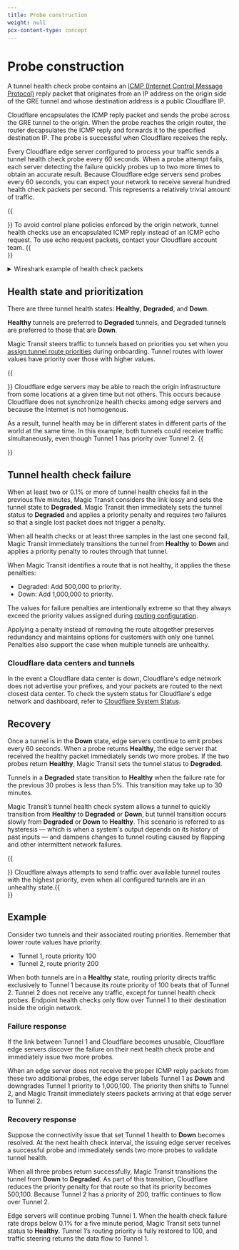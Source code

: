 ```yaml
---
title: Probe construction
weight: null
pcx-content-type: concept
---
```


# Probe construction

A tunnel health check probe contains an [ICMP (Internet Control Message Protocol)](https://www.cloudflare.com/learning/ddos/glossary/internet-control-message-protocol-icmp) reply packet that originates from an IP address on the origin side of the GRE tunnel and whose destination address is a public Cloudflare IP.

Cloudflare encapsulates the ICMP reply packet and sends the probe across the GRE tunnel to the origin. When the probe reaches the origin router, the router decapsulates the ICMP reply and forwards it to the specified destination IP. The probe is successful when Cloudflare receives the reply.

Every Cloudflare edge server configured to process your traffic sends a tunnel health check probe every 60 seconds. When a probe attempt fails, each server detecting the failure quickly probes up to two more times to obtain an accurate result. Because Cloudflare edge servers send probes every 60 seconds, you can expect your network to receive several hundred health check packets per second. This represents a relatively trivial amount of traffic.

{{<Aside type="note" header="Note">}}
To avoid control plane policies enforced by the origin network, tunnel health checks use an encapsulated ICMP reply instead of an ICMP echo request. To use echo request packets, contact your Cloudflare account team.
{{</Aside>}}

<details>
<summary>
    Wireshark example of health check packets
</summary>
  <div class="special-class" markdown="1">

![Magic Transit Tunnel health check packets](../static/tunnel-health-check-packets.png)

</div>
</details>

## Health state and prioritization

There are three tunnel health states: **Healthy**, **Degraded**, and **Down**.

**Healthy** tunnels are preferred to **Degraded** tunnels, and Degraded tunnels are preferred to those that are **Down**.

Magic Transit steers traffic to tunnels based on priorities you set when you [assign tunnel route priorities](/get-started/configure-tunnels/assign-tunnel-route-priorities) during onboarding. Tunnel routes with lower values have priority over those with higher values.

{{<Aside type="note" header="Note">}}
Cloudflare edge servers may be able to reach the origin infrastructure from some locations at a given time but not others. This occurs because Cloudflare does not synchronize health checks among edge servers and because the Internet is not homogenous.

As a result, tunnel health may be in different states in different parts of the world at the same time. In this example, both tunnels could receive traffic simultaneously, even though Tunnel 1 has priority over Tunnel 2.
{{</Aside>}}

## Tunnel health check failure

When at least two or 0.1% or more of tunnel health checks fail in the previous five minutes, Magic Transit considers the link lossy and sets the tunnel state to **Degraded**. Magic Transit then immediately sets the tunnel status to **Degraded** and applies a priority penalty and requires two failures so that a single lost packet does not trigger a penalty.

When all health checks or at least three samples in the last one second fail, Magic Transit immediately transitions the tunnel from **Healthy** to **Down** and applies a priority penalty to routes through that tunnel.

When Magic Transit identifies a route that is not healthy, it applies the these penalties:

- Degraded: Add 500,000 to priority.
- Down: Add 1,000,000 to priority.

The values for failure penalties are intentionally extreme so that they always exceed the priority values assigned during [routing configuration](/get-started/configure-tunnels/assign-tunnel-route-priorities).

Applying a penalty instead of removing the route altogether preserves redundancy and maintains options for customers with only one tunnel. Penalties also support the case when multiple tunnels are unhealthy.

### Cloudflare data centers and tunnels

In the event a Cloudflare data center is down, Cloudflare's edge network does not advertise your prefixes, and your packets are routed to the next closest data center. To check the system status for Cloudflare's edge network and dashboard, refer to [Cloudflare System Status](https://www.cloudflarestatus.com/).

## Recovery

Once a tunnel is in the **Down** state, edge servers continue to emit probes every 60 seconds. When a probe returns **Healthy**, the edge server that received the healthy packet immediately sends two more probes. If the two probes return **Healthy**, Magic Transit sets the tunnel status to **Degraded**.

Tunnels in a **Degraded** state transition to **Healthy** when the failure rate for the previous 30 probes is less than 5%. This transition may take up to 30 minutes.

Magic Transit’s tunnel health check system allows a tunnel to quickly transition from **Healthy** to **Degraded** or **Down**, but tunnel transition occurs slowly from **Degraded** or **Down** to **Healthy**. This scenario is referred to as hysteresis — which is when a system's output depends on its history of past inputs — and dampens changes to tunnel routing caused by flapping and other intermittent network failures.

{{<Aside type="note" header="Note">}}  Cloudflare always attempts to send traffic over available tunnel routes with the highest priority,
  even when all configured tunnels are in an unhealthy state.{{</Aside>}}

## Example

Consider two tunnels and their associated routing priorities. Remember that lower route values have priority.

- Tunnel 1, route priority 100
- Tunnel 2, route priority 200

When both tunnels are in a **Healthy** state, routing priority directs traffic exclusively to Tunnel 1 because its route priority of 100 beats that of Tunnel 2. Tunnel 2 does not receive any traffic, except for tunnel health check probes. Endpoint health checks only flow over Tunnel 1 to their destination inside the origin network.

### Failure response

If the link between Tunnel 1 and Cloudflare becomes unusable, Cloudflare edge servers discover the failure on their next health check probe and immediately issue two more probes.

When an edge server does not receive the proper ICMP reply packets from these two additional probes, the edge server labels Tunnel 1 as **Down** and downgrades Tunnel 1 priority to 1,000,100. The priority then shifts to Tunnel 2, and Magic Transit immediately steers packets arriving at that edge server to Tunnel 2.

### Recovery response

Suppose the connectivity issue that set Tunnel 1 health to **Down** becomes resolved. At the next health check interval, the issuing edge server receives a successful probe and immediately sends two more probes to validate tunnel health.

When all three probes return successfully, Magic Transit transitions the tunnel from **Down** to **Degraded**. As part of this transition, Cloudflare reduces the priority penalty for that route so that its priority becomes 500,100. Because Tunnel 2 has a priority of 200, traffic continues to flow over Tunnel 2.

Edge servers will continue probing Tunnel 1. When the health check failure rate drops below 0.1% for a five minute period, Magic Transit sets tunnel status to **Healthy**. Tunnel 1’s routing priority is fully restored to 100, and traffic steering returns the data flow to Tunnel 1.